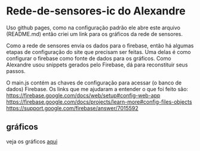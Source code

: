 # Rede-de-sensores-ic do Alexandre 
[comment]: # (This actually is the most platform independent comment)
[comment]: # (https://stackoverflow.com/questions/4823468/comments-in-markdown)

[comment]: # (https://stackoverflow.com/questions/7653483/github-relative-link-in-markdown-file)
Uso github pages, como na configuração padrão ele abre este arquivo (README.md) então criei um link para os gráficos da rede de sensores.

Como a rede de sensores envia os dados para o firebase, então há algumas etapas de configuração do site que precisam ser feitas.
Uma delas é como configurar o firebase como fonte de dados para os gráficos. Como Alexandre usou snippets gerados pelo Firebase,
dá para reconstituir seus passos.

O main.js contém as chaves de configuração para acessar (o banco de dados) Firebase.
Os links que me ajudaram a entender o que foi feito são:
https://firebase.google.com/docs/web/setup#config-web-app
https://firebase.google.com/docs/projects/learn-more#config-files-objects
https://support.google.com/firebase/answer/7015592


## gráficos
veja os gráficos [aqui](web/index.html)
